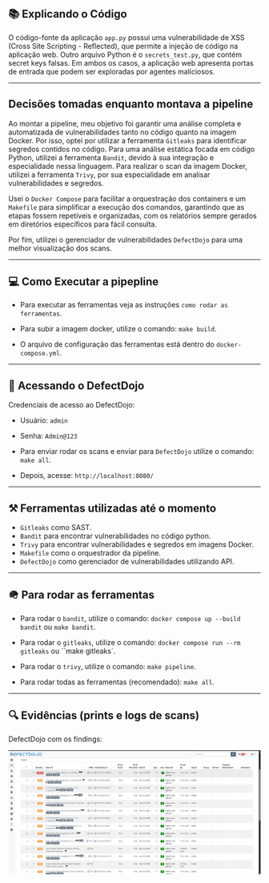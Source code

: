 ## 📚 Explicando o Código

O código-fonte da aplicação `app.py` possui uma vulnerabilidade de XSS (Cross Site Scripting - Reflected), que permite a injeção de código na aplicação web. Outro arquivo Python é o `secrets_test.py`, que contém secret keys falsas. Em ambos os casos, a aplicação web apresenta portas de entrada que podem ser exploradas por agentes maliciosos.

---

## Decisões tomadas enquanto montava a pipeline

Ao montar a pipeline, meu objetivo foi garantir uma análise completa e automatizada de vulnerabilidades tanto no código quanto na imagem Docker. Por isso, optei por utilizar a ferramenta `Gitleaks` para identificar segredos contidos no código. Para uma análise estática focada em código Python, utilizei a ferramenta `Bandit`, devido à sua integração e especialidade nessa linguagem. Para realizar o scan da imagem Docker, utilizei a ferramenta `Trivy`, por sua especialidade em analisar vulnerabilidades e segredos.

Usei o `Docker Compose` para facilitar a orquestração dos containers e um  `Makefile` para simplificar a execução dos comandos, garantindo que as etapas fossem repetíveis e organizadas, com os relatórios sempre gerados em diretórios específicos para fácil consulta.

Por fim, utilizei o gerenciador de vulnerabilidades `DefectDojo` para uma melhor visualização dos scans.

---

## 💻 Como Executar a pipepline

* Para executar as ferramentas veja as instruções `como rodar as ferramentas`.

* Para subir a imagem docker, utilize o comando:  `make build`. 

* O arquivo de configuração das ferramentas está dentro do `docker-compose.yml`.

---
## 🚀 Acessando o DefectDojo

Credenciais de acesso ao DefectDojo:

* Usuário: `admin`
* Senha: `Admin@123`

* Para enviar rodar os scans e enviar para  `DefectDojo` utilize o comando: `make all`.

* Depois, acesse: `http://localhost:8080/`

---

## ⚒️ Ferramentas utilizadas até o momento 

* `Gitleaks` como SAST.
* `Bandit` para encontrar vulnerabilidades no código python.
* `Trivy` para encontrar vulnerabilidades e segredos em imagens Docker. 
* `Makefile` como o orquestrador da pipeline.
* `DefectDojo` como gerenciador de vulnerabilidades utilizando API.

---

## 🪖 Para rodar as ferramentas 

* Para rodar o `bandit`, utilize o comando: `docker compose up --build bandit` ou `make bandit`.

* Para rodar o `gitleaks`, utilize o comando: `docker compose run --rm gitleaks` ou ``make gitleaks`.

* Para rodar o `trivy`, utilize o comando: `make pipeline`.

* Para rodar todas as ferramentas (recomendado): `make all`.

---

## 🔍 Evidências (prints e logs de scans)

DefectDojo com os findings:

![findings](prints/findings.png)

